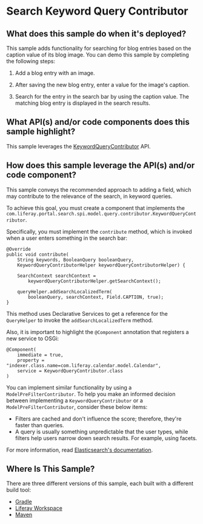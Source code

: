 # Search Keyword Query Contributor [](id=search-keyword-query-contributor)

## What does this sample do when it's deployed? [](id=what-does-this-sample-do-when-its-deployed)

This sample adds functionality for searching for blog entries based on the
caption value of its blog image. You can demo this sample by completing the
following steps:

1.  Add a blog entry with an image.

2.  After saving the new blog entry, enter a value for the image's caption.

3.  Search for the entry in the search bar by using the caption value. The
    matching blog entry is displayed in the search results.

## What API(s) and/or code components does this sample highlight? [](id=what-apis-and-or-code-components-does-this-sample-highlight)

This sample leverages the
[KeywordQueryContributor](@app-ref@/portal-search/latest/javadocs/com/liferay/portal/search/spi/model/query/contributor/KeywordQueryContributor.html)
API.

## How does this sample leverage the API(s) and/or code component? [](id=how-does-this-sample-leverage-the-apis-and-or-code-component)

This sample conveys the recommended approach to adding a field, which may
contribute to the relevance of the search, in keyword queries.

To achieve this goal, you must create a component that implements the
`com.liferay.portal.search.spi.model.query.contributor.KeywordQueryContributor`.

Specifically, you must implement the `contribute` method, which is invoked when
a user enters something in the search bar:

    @Override
    public void contribute(
        String keywords, BooleanQuery booleanQuery,
        KeywordQueryContributorHelper keywordQueryContributorHelper) {

        SearchContext searchContext =
            keywordQueryContributorHelper.getSearchContext();

        queryHelper.addSearchLocalizedTerm(
            booleanQuery, searchContext, Field.CAPTION, true);
    }

This method uses Declarative Services to get a reference for the `QueryHelper`
to invoke the `addSearchLocalizedTerm` method.

Also, it is important to highlight the `@Component` annotation that registers a
new service to OSGi:

    @Component(
        immediate = true,
        property = "indexer.class.name=com.liferay.calendar.model.Calendar",
        service = KeywordQueryContributor.class
    )

You can implement similar functionality by using a `ModelPreFilterContributor`.
To help you make an informed decision between implementing a
`KeywordQueryContributor` or a `ModelPreFilterContributor`, consider these below
items:

- Filters are cached and don't influence the score; therefore, they're faster
  than queries.
- A query is usually something unpredictable that the user types, while filters
  help users narrow down search results. For example, using facets.

For more information, read
[Elasticsearch's documentation](https://www.elastic.co/guide/en/elasticsearch/guide/master/_queries_and_filters.html).

## Where Is This Sample? [](id=where-is-this-sample)

There are three different versions of this sample, each built with a different
build tool:

- [Gradle](https://github.com/liferay/liferay-blade-samples/tree/7.1/gradle/extensions/search-keyword-query-contributor)
- [Liferay Workspace](https://github.com/liferay/liferay-blade-samples/tree/7.1/liferay-workspace/extensions/search-keyword-query-contributor)
- [Maven](https://github.com/liferay/liferay-blade-samples/tree/7.1/maven/extensions/search-keyword-query-contributor)